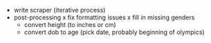 - write scraper (iterative process)
- post-processing
  x fix formatting issues
  x fill in missing genders
  - convert height (to inches or cm)
  - convert dob to age (pick date, probably beginning of olympics)